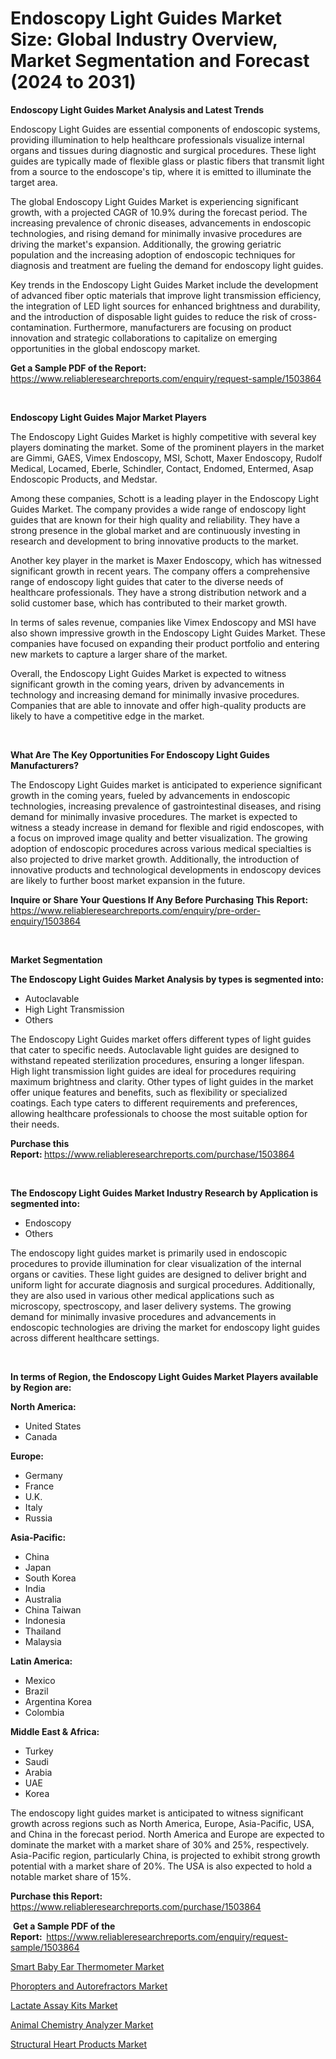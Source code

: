<p><h1>Endoscopy Light Guides Market Size: Global Industry Overview, Market Segmentation and Forecast (2024 to 2031)</h1></p><p><strong>Endoscopy Light Guides Market Analysis and Latest Trends</strong></p>
<p><p>Endoscopy Light Guides are essential components of endoscopic systems, providing illumination to help healthcare professionals visualize internal organs and tissues during diagnostic and surgical procedures. These light guides are typically made of flexible glass or plastic fibers that transmit light from a source to the endoscope's tip, where it is emitted to illuminate the target area.</p><p>The global Endoscopy Light Guides Market is experiencing significant growth, with a projected CAGR of 10.9% during the forecast period. The increasing prevalence of chronic diseases, advancements in endoscopic technologies, and rising demand for minimally invasive procedures are driving the market's expansion. Additionally, the growing geriatric population and the increasing adoption of endoscopic techniques for diagnosis and treatment are fueling the demand for endoscopy light guides.</p><p>Key trends in the Endoscopy Light Guides Market include the development of advanced fiber optic materials that improve light transmission efficiency, the integration of LED light sources for enhanced brightness and durability, and the introduction of disposable light guides to reduce the risk of cross-contamination. Furthermore, manufacturers are focusing on product innovation and strategic collaborations to capitalize on emerging opportunities in the global endoscopy market.</p></p>
<p><strong>Get a Sample PDF of the Report:&nbsp;</strong> <a href="https://www.reliableresearchreports.com/enquiry/request-sample/1503864">https://www.reliableresearchreports.com/enquiry/request-sample/1503864</a></p>
<p>&nbsp;</p>
<p><strong>Endoscopy Light Guides Major Market Players</strong></p>
<p><p>The Endoscopy Light Guides Market is highly competitive with several key players dominating the market. Some of the prominent players in the market are Gimmi, GAES, Vimex Endoscopy, MSI, Schott, Maxer Endoscopy, Rudolf Medical, Locamed, Eberle, Schindler, Contact, Endomed, Entermed, Asap Endoscopic Products, and Medstar.</p><p>Among these companies, Schott is a leading player in the Endoscopy Light Guides Market. The company provides a wide range of endoscopy light guides that are known for their high quality and reliability. They have a strong presence in the global market and are continuously investing in research and development to bring innovative products to the market.</p><p>Another key player in the market is Maxer Endoscopy, which has witnessed significant growth in recent years. The company offers a comprehensive range of endoscopy light guides that cater to the diverse needs of healthcare professionals. They have a strong distribution network and a solid customer base, which has contributed to their market growth.</p><p>In terms of sales revenue, companies like Vimex Endoscopy and MSI have also shown impressive growth in the Endoscopy Light Guides Market. These companies have focused on expanding their product portfolio and entering new markets to capture a larger share of the market.</p><p>Overall, the Endoscopy Light Guides Market is expected to witness significant growth in the coming years, driven by advancements in technology and increasing demand for minimally invasive procedures. Companies that are able to innovate and offer high-quality products are likely to have a competitive edge in the market.</p></p>
<p>&nbsp;</p>
<p><strong>What Are The Key Opportunities For Endoscopy Light Guides Manufacturers?</strong></p>
<p><p>The Endoscopy Light Guides market is anticipated to experience significant growth in the coming years, fueled by advancements in endoscopic technologies, increasing prevalence of gastrointestinal diseases, and rising demand for minimally invasive procedures. The market is expected to witness a steady increase in demand for flexible and rigid endoscopes, with a focus on improved image quality and better visualization. The growing adoption of endoscopic procedures across various medical specialties is also projected to drive market growth. Additionally, the introduction of innovative products and technological developments in endoscopy devices are likely to further boost market expansion in the future.</p></p>
<p><strong>Inquire or Share Your Questions If Any Before Purchasing This Report:</strong> <a href="https://www.reliableresearchreports.com/enquiry/pre-order-enquiry/1503864">https://www.reliableresearchreports.com/enquiry/pre-order-enquiry/1503864</a></p>
<p>&nbsp;</p>
<p><strong>Market Segmentation</strong></p>
<p><strong>The Endoscopy Light Guides Market Analysis by types is segmented into:</strong></p>
<p><ul><li>Autoclavable</li><li>High Light Transmission</li><li>Others</li></ul></p>
<p><p>The Endoscopy Light Guides market offers different types of light guides that cater to specific needs. Autoclavable light guides are designed to withstand repeated sterilization procedures, ensuring a longer lifespan. High light transmission light guides are ideal for procedures requiring maximum brightness and clarity. Other types of light guides in the market offer unique features and benefits, such as flexibility or specialized coatings. Each type caters to different requirements and preferences, allowing healthcare professionals to choose the most suitable option for their needs.</p></p>
<p><strong>Purchase this Report:&nbsp;</strong><a href="https://www.reliableresearchreports.com/purchase/1503864">https://www.reliableresearchreports.com/purchase/1503864</a></p>
<p>&nbsp;</p>
<p><strong>The Endoscopy Light Guides Market Industry Research by Application is segmented into:</strong></p>
<p><ul><li>Endoscopy</li><li>Others</li></ul></p>
<p><p>The endoscopy light guides market is primarily used in endoscopic procedures to provide illumination for clear visualization of the internal organs or cavities. These light guides are designed to deliver bright and uniform light for accurate diagnosis and surgical procedures. Additionally, they are also used in various other medical applications such as microscopy, spectroscopy, and laser delivery systems. The growing demand for minimally invasive procedures and advancements in endoscopic technologies are driving the market for endoscopy light guides across different healthcare settings.</p></p>
<p>&nbsp;</p>
<p><strong>In terms of Region, the Endoscopy Light Guides Market Players available by Region are:</strong></p>
<p>
    <p> <strong> North America: </strong>
        <ul>
            <li>United States</li>
            <li>Canada</li>
        </ul>
        </p> 
    <p> <strong> Europe: </strong>
        <ul>
            <li>Germany</li>
            <li>France</li>
            <li>U.K.</li>
            <li>Italy</li>
            <li>Russia</li>
        </ul>
        </p> 
    <p> <strong> Asia-Pacific: </strong>
        <ul>
            <li>China</li>
            <li>Japan</li>
            <li>South Korea</li>
            <li>India</li>
            <li>Australia</li>
            <li>China Taiwan</li>
            <li>Indonesia</li>
            <li>Thailand</li>
            <li>Malaysia</li>
        </ul>
        </p> 
    <p> <strong> Latin America: </strong>
        <ul>
            <li>Mexico</li>
            <li>Brazil</li>
            <li>Argentina Korea</li>
            <li>Colombia</li>
        </ul>
        </p> 
    <p> <strong> Middle East & Africa: </strong>
        <ul>
            <li>Turkey</li>
            <li>Saudi</li>
            <li>Arabia</li>
            <li>UAE</li>
            <li>Korea</li>
        </ul>
    </p>
    </p>
<p><p>The endoscopy light guides market is anticipated to witness significant growth across regions such as North America, Europe, Asia-Pacific, USA, and China in the forecast period. North America and Europe are expected to dominate the market with a market share of 30% and 25%, respectively. Asia-Pacific region, particularly China, is projected to exhibit strong growth potential with a market share of 20%. The USA is also expected to hold a notable market share of 15%.</p></p>
<p><strong>Purchase this Report: </strong><a href="https://www.reliableresearchreports.com/purchase/1503864">https://www.reliableresearchreports.com/purchase/1503864</a></p>
<p>&nbsp;<strong>Get a Sample PDF of the Report:&nbsp;&nbsp;</strong><a href="https://www.reliableresearchreports.com/enquiry/request-sample/1503864">https://www.reliableresearchreports.com/enquiry/request-sample/1503864</a></p>
<p><strong></strong></p>
<p><p><a href="https://medium.com/@scotpurdy654/smart-baby-ear-thermometer-market-the-key-to-successful-business-strategy-forecast-till-2031-c188e6638680">Smart Baby Ear Thermometer Market</a></p><p><a href="https://medium.com/@clevehilll2023/phoropters-and-autorefractors-market-insight-market-trends-growth-forecasted-from-2024-to-2031-ae5452d8bae0">Phoropters and Autorefractors Market</a></p><p><a href="https://medium.com/@clevehilll2023/lactate-assay-kits-market-outlook-industry-overview-and-forecast-2024-to-2031-5f4b150dade9">Lactate Assay Kits Market</a></p><p><a href="https://medium.com/@scotpurdy654/animal-chemistry-analyzer-market-insight-market-trends-growth-forecasted-from-2024-to-2031-bba9cc4f9f32">Animal Chemistry Analyzer Market</a></p><p><a href="https://medium.com/@clevehilll2023/structural-heart-products-market-size-market-outlook-and-market-forecast-2024-to-2031-3c6f90bc05fd">Structural Heart Products Market</a></p></p>